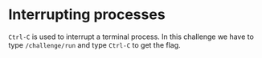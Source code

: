 # Interrupting processes

`Ctrl-C` is used to interrupt a terminal process.
In this challenge we have to type `/challenge/run` and type `Ctrl-C` to get the flag.
